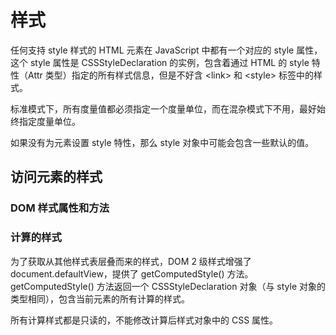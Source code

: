 # 样式

任何支持 style 样式的 HTML 元素在 JavaScript 中都有一个对应的 style 属性，这个 style 属性是 CSSStyleDeclaration 的实例，包含着通过 HTML 的 style 特性（Attr 类型）指定的所有样式信息，但是不好含 \<link> 和 \<style> 标签中的样式。

标准模式下，所有度量值都必须指定一个度量单位，而在混杂模式下不用，最好始终指定度量单位。

如果没有为元素设置 style 特性，那么 style 对象中可能会包含一些默认的值。

## 访问元素的样式

### DOM 样式属性和方法

### 计算的样式

为了获取从其他样式表层叠而来的样式，DOM 2 级样式增强了 document.defaultView，提供了 getComputedStyle() 方法。getComputedStyle() 方法返回一个 CSSStyleDeclaration 对象（与 style 对象的类型相同），包含当前元素的所有计算的样式。

所有计算样式都是只读的，不能修改计算后样式对象中的 CSS 属性。
